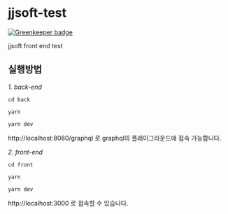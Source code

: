 # jjsoft-test

[![Greenkeeper badge](https://badges.greenkeeper.io/seongjoojin/jjsoft-test.svg)](https://greenkeeper.io/)

jjsoft front end test

## 실행방법

*1. back-end*

`cd back`

`yarn`

`yarn dev`

http://localhost:8080/graphql 로 graphql의 플레이그라운드에 접속 가능합니다.

*2. front-end*

`cd front`

`yarn`

`yarn dev`

http://localhost:3000 로 접속할 수 있습니다.
